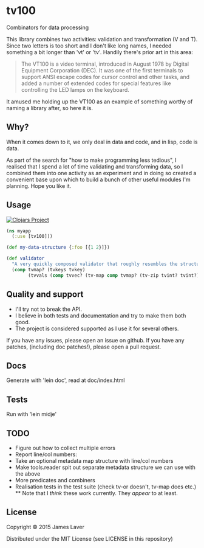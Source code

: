 # tv100

Combinators for data processing

This library combines two activities: validation and transformation (V and T).
Since two letters is too short and I don't like long names, I needed something a
bit longer than 'vt' or 'tv'. Handily there's prior art in this area:

> The VT100 is a video terminal, introduced in August 1978 by Digital Equipment
> Corporation (DEC). It was one of the first terminals to support ANSI escape
> codes for cursor control and other tasks, and added a number of extended codes
> for special features like controlling the LED lamps on the keyboard.

It amused me holding up the VT100 as an example of something worthy of naming
a library after, so here it is.

## Why?

When it comes down to it, we only deal in data and code, and in lisp, code is data.

As part of the search for "how to make programming less tedious", I realised that I
spend a lot of time validating and transforming data, so I combined them into one
activity as an experiment and in doing so created a convenient base upon which to
build a bunch of other useful modules I'm planning. Hope you like it.

## Usage

[![Clojars Project](http://clojars.org/irresponsible/tv100/latest-version.svg)](http://clojars.org/irresponsible/tv100)

```clojure
(ns myapp
  (:use [tv100]))

(def my-data-structure {:foo [{1 2}]})

(def validator
  "A very quickly composed validator that roughly resembles the structure"
  (comp tvmap? (tvkeys tvkey)
        (tvvals (comp tvvec? (tv-map comp tvmap? (tv-zip tvint? tvint?))))))
```

## Quality and support

* I'll try not to break the API.
* I believe in both tests and documentation and try to make them both good.
* The project is considered supported as I use it for several others.

If you have any issues, please open an issue on github. If you have any patches,
(including doc patches!), please open a pull request.

## Docs

Generate with 'lein doc', read at doc/index.html

## Tests

Run with 'lein midje'

## TODO

* Figure out how to collect multiple errors
* Report line/col numbers:
 * Take an optional metadata map structure with line/col numbers
 * Make tools.reader spit out separate metadata structure we can use with the above
* More predicates and combiners
* Realisation tests in the test suite (check tv-or doesn't, tv-map does etc.)
** Note that I *think* these work currently. They *appear* to at least.

## License

Copyright © 2015 James Laver

Distributed under the MIT License (see LICENSE in this repository)

